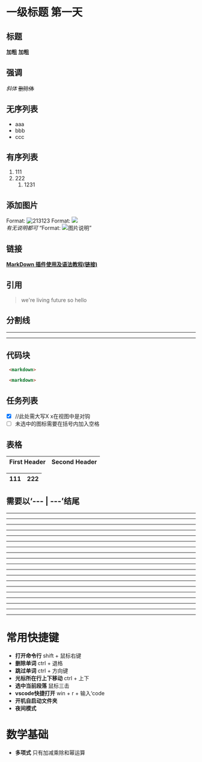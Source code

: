 
# 一级标题 第一天

## 标题
**加粗**
__加粗__

## 强调
_斜体_
~~删除体~~

## 无序列表
- aaa
- bbb
- ccc
  

## 有序列表
1. 111
2. 222
    1. 1231 

## 添加图片

Format: ![213123](/2023-03-13_134013.png)
Format: ![](/2023-03-13_134013.png)     
        _有无说明都可_
“Format: ![图片说明](url)”

## 链接

 [__MarkDown 插件使用及语法教程(链接)__](https://shd101wyy.github.io/markdown-preview-enhanced/#/zh-cn/markdown-basics)

## 引用
> we're living future so
> hello 
>


## 分割线
-------
---

## 代码块
 
```html   {.line-numbers li} //语法高亮，代码行数显示 
 <markdown>
```
```html   {} //语法高亮，代码行数显示 
 <markdown>
```

## 任务列表
- [X] //此处需大写X x在视图中是对钩
- [ ] 未选中的图标需要在括号内加入空格

## 表格
First Header | Second Header
------------ | -------------

111 | 222
--- | ---  

**需要以‘--- | ---’结尾**
---
---
---
---
---
---
---
---
---
---
---
---
---
---
---
---
---
---
---
---


# 常用快捷键
* **打开命令行** shift + 鼠标右键
* **删除单词**  ctrl + 退格  
* **跳过单词** ctrl + 方向键
* **光标所在行上下移动** ctrl + 上下
* **选中当前段落** 鼠标三击 
* **vscode快捷打开** win + r + 输入‘code
* **开机自启动文件夹**
* **夜间模式**


# 数学基础
* **多项式** 
  只有加减乘除和幂运算
  

